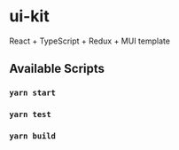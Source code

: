 # ui-kit

React + TypeScript + Redux + MUI template

## Available Scripts

### `yarn start`

### `yarn test`

### `yarn build`
